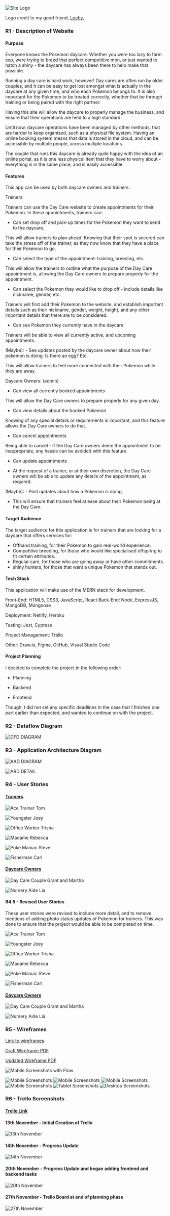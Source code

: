 ![Site Logo](./Zak-Logo-BG-removed.png)

Logo credit to my good friend, [Lochy.](https://www.linkedin.com/in/lochlyn-thomas-045b55289/)

### R1 - Description of Website

#### Purpose

Everyone knows the Pokemon daycare. Whether you were too lazy to farm exp, were trying to breed that perfect competitive mon, or just wanted to hatch a shiny - the daycare has always been there to help make that possible. 

Running a day care is hard work, however! Day cares are often run by older couples, and it can be easy to get lost amongst what is actually in the daycare at any given time, and who each Pokemon belongs to. It is also important for the Pokemon to be treated correctly, whether that be through training or being paired with the right partner.

Having this site will allow the daycare to properly manage the business, and ensure that their operations are held to a high standard.

Until now, daycare operations have been managed by other methods, that are harder to keep organised, such as a physical file system. Having an online booking system means that data is stored in the cloud, and can be accessible by multiple people, across multiple locations. 

The couple that runs this daycare is already quite happy with the idea of an online portal, as it is one less physical item that they have to worry about - everything is in the same place, and is easily accessible.

#### Features

This app can be used by both daycare owners and trainers:

Trainers:

Trainers can use the Day Care website to create appointments for their Pokemon. In these appointments, trainers can: 

- Can set drop off and pick-up times for the Pokemon they want to send to the daycare.

This will allow trainers to plan ahead. Knowing that their spot is secured can take the stress off of the trainer, as they now know that they have a place for their Pokemon to go.

- Can select the type of the appointment: training, breeding, etc.

This will allow the trainers to outline what the purpose of the Day Care appointment is, allowing the Day Care owners to prepare properly for the appointment.

- Can select the Pokemon they would like to drop off - include details like nickname, gender, etc.

Trainers will first add their Pokemon to the website, and establish important details such as their nickname, gender, weight, height, and any other important details that there are to be considered.

- Can see Pokemon they currently have in the daycare

Trainers will be able to view all currently active, and upcoming appointments.

(Maybe): - See updates posted by the daycare owner about how their pokemon is doing. Is there an egg? Etc.

This will allow trainers to feel more connected with their Pokemon while they are away.

Daycare Owners: (admin)

- Can view all currently booked appointments

This will allow the Day Care owners to prepare properly for any given day.

- Can view details about the booked Pokemon

Knowing of any special details or requirements is important, and this feature allows the Day Care owners to do that.

- Can cancel appointments

Being able to cancel - if the Day Care owners deem the appointment to be inappropriate, any hassle can be avoided with this feature.

- Can update appointments

- At the request of a trainer, or at their own discretion, the Day Care owners will be able to update any details of the appointment, as required.

(Maybe): - Post updates about how a Pokemon is doing.

- This will ensure that trainers feel at ease about their Pokemon being at the Day Care.

#### Target Audience

The target audience for this application is for trainers that are looking for a daycare that offers services for:

- Offhand training, for their Pokemon to gain real-world experience.
- Competitive breeding, for those who would like specialised offspring to fit certain attributes.
- Regular care, for those who are going away or have other commitments.
- shiny hunters, for those that want a unique Pokemon that stands out.

#### Tech Stack

This application will make use of the MERN stack for development.

Front-End: HTML5, CSS3, JavaScript, React
Back-End: Node, ExpressJS, MongoDB, Mongoose

Deployment: Netlify, Heroku

Testing: Jest, Cypress

Project Management: Trello

Other: Draw.io, Figma, GitHub, Visual Studio Code

#### Project Planning

I decided to complete the project in the following order:

- Planning 

- Backend

- Frontend

Though, I did not set any specific deadlines in the case that I finished one part earlier than expected, and wanted to continue on with the project.

### R2 - Dataflow Diagram

![DFD DIAGRAM](./FINALDFD.drawio.png)

### R3 - Application Architecture Diagram

![AAD DIAGRAM](./AAD.drawio-updated.png)

![ARD DETAIL](./AAD_Detail.drawio.png)

### R4 - User Stories

#### <u>Trainers</u>

![Ace Trainer Tom](./User%20Stories/Ace%20Trainer%20Tom%20User%20Story.png)

![Youngster Joey](./User%20Stories/Youngster%20Joey%20User%20Story.png)

![Office Worker Trisha](./User%20Stories/Office%20Worker%20Trisha%20User%20Story.png)

![Madame Rebecca](./User%20Stories/Madame%20Rebecca%20User%20Story.png)

![Poke Maniac Steve](./User%20Stories/Poke%20Maniac%20Steve.png)

![Fisherman Carl](./User%20Stories/Fisherman%20Carl%20User%20Story.png)

#### <u>Daycare Owners</u>

![Day Care Couple Grant and Martha](./User%20Stories/Day%20Care%20Couple%20Grant%20and%20Martha.png)

![Nursery Aide Lia](./User%20Stories/Nursery%20Aide%20Lia.png)

#### R4.5 - Revised User Stories

These user stories were revised to include more detail, and to remove mentions of adding photo status updates of Pokemon for trainers. This was done to ensure that the project would be able to be completed on time.

![Ace Trainer Tom](./Revised%20User%20Stories/Ace%20Trainer%20Tom%20Revised.png)

![Youngster Joey](./Revised%20User%20Stories/Youngster%20Joey%20Revised.png)

![Office Worker Trisha](./Revised%20User%20Stories/Office%20Worker%20Trisha%20Revised.png)

![Madame Rebecca](./Revised%20User%20Stories/Madame%20Rebecca%20Revised.png)

![Poke Maniac Steve](./Revised%20User%20Stories/Poke%20Maniac%20Steve%20Revised.png)

![Fisherman Carl](./Revised%20User%20Stories/Fisherman%20Carl%20Revised.png)

#### <u>Daycare Owners</u>

![Day Care Couple Grant and Martha](./Revised%20User%20Stories/Day%20Care%20Couple%20Grant%20and%20Martha%20Revised.png)

![Nursery Aide Lia](./Revised%20User%20Stories/Nursery%20Aide%20Lia%20Revised.png)

### R5 - Wireframes

[Link to wireframes](https://www.figma.com/file/8kr6b62xQQqS0WMp4OFXzH/Pokemon-Day-Care-Wireframes?type=design&node-id=0%3A1&mode=design&t=XrqvTIykM2bgoXxX-1)

[Draft Wireframe PDF](./Draft%20Pokemon%20Day%20Care%20Wireframes.pdf)

[Updated Wireframe PDF](./Pokemon%20Day%20Care%20Wireframes.pdf)

![Mobile Screenshots with Flow](./Wireframe-Screenshots/mobile-overview-with-flow.png)

![Mobile Screenshots](./Wireframe-Screenshots/mobile1.png)
![Mobile Screenshots](./Wireframe-Screenshots/mobile2.png)
![Mobile Screenshots](./Wireframe-Screenshots/mobile3.png)
![Mobile Screenshots](./Wireframe-Screenshots/mobile4.png)
![Tablet Screenshots](./Wireframe-Screenshots/tablet-overview.png)
![Desktop Screenshots](./Wireframe-Screenshots/desktop-overview.png)

### R6 - Trello Screenshots
#### [Trello Link](https://trello.com/b/Ddg1XJ34/t3a2-full-stack-app)


#### 13th November - Initial Creation of Trello
![13th November](./TRELLO/2023-11-13%2013-04-36.png)
#### 14th November - Progress Update
![14th November](./TRELLO/2023-11-14%2016-02-58.png)
#### 20th November - Progress Update and began adding frontend and backend tasks
![20th November](./TRELLO/Screenshot%20from%202023-11-20%2014-36-09.png)
#### 27th November - Trello Board at end of planning phase
![27th November](./TRELLO/Screenshot%20from%202023-11-27%2013-53-26.png)